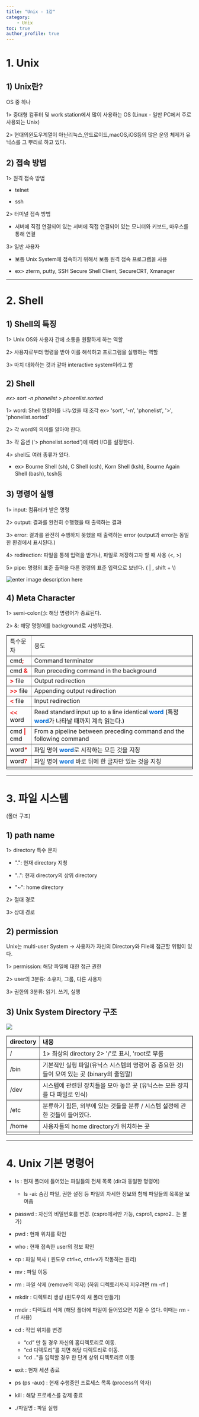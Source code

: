 ```yaml
---
title: "Unix - 1강"
category:
    - Unix
toc: true
author_profile: true
---
```


# 1. Unix

## 1) Unix란?

OS 중 하나

1> 중대형 컴퓨터 및 work station에서 많이 사용하는 OS (Linux - 일반 PC에서 주로 사용되는 Unix)

2> 현대의윈도우계열이 아닌리눅스,안드로이드,macOS,iOS등의 많은 운영 체제가 유닉스를 그 뿌리로 하고 있다.

## 2) 접속 방법

1> 원격 접속 방법

- telnet

- ssh

2> 터미널 접속 방법

- 서버에 직접 연결되어 있는 서버에 직접 연결되어 있는 모니터와 키보드, 마우스를 통해 연결

3> 일반 사용자

-  보통 Unix System에 접속하기 위해서 보통 원격 접속 프로그램을 사용

- ex> zterm, putty, SSH Secure Shell Client, SecureCRT, Xmanager

--------


# 2. Shell

## 1) Shell의 특징

1> Unix OS와 사용자 간에 소통을 원활하게 하는 역할

2> 사용자로부터 명령을 받아 이를 해석하고 프로그램을 실행하는 역할

3> 마치 대화하는 것과 같아 interactive system이라고 함

## 2) Shell

*ex> sort -n phonelist > phoenlist.sorted*


1> word: Shell 명령어를 나누었을 때 조각 ex> 'sort', '-n', 'phonelist', '>', 'phonelist.sorted'

2> 각 word의 의미를 알아야 한다.

3> 각 옵션 ('> phonelist.sorted')에 따라 I/O를 설정한다.

4> shell도 여러 종류가 있다.

- ex> Bourne Shell (sh), C Shell (csh), Korn Shell (ksh), Bourne Again Shell (bash), tcsh등

## 3) 명령어 실행

1> input: 컴퓨터가 받은 명령

2> output: 결과를 완전히 수행했을 때 출력하는 결과

3> error: 결과를 완전히 수행하지 못했을 때 출력하는 error (output과 error는 동일한 환경에서 표시된다.)

4> redirection: 파일을 통해 입력을 받거나, 파일로 저장하고자 할 때 사용 (<, >)

5> pipe: 명령의 표준 출력을 다른 명령의 표준 입력으로 보낸다. ( | , shift + \\)

![enter image description here](https://img1.daumcdn.net/thumb/R1280x0/?scode=mtistory2&fname=https%3A%2F%2Fk.kakaocdn.net%2Fdn%2FnU0fu%2FbtqCQ4e8wfD%2FuBSIbpa6KlvbtkQNSYdxp1%2Fimg.jpg)

## 4) Meta Character

1> semi-colon(;): 해당 명령어가 종료된다.

2> &: 해당 명령어를 background로 시행하겠다.

<table style="border-collapse: collapse; width: 100%; height: 361px;" border="1" data-ke-style="style9"><tbody><tr style="height: 19px;"><td style="width: 13.1396%; height: 19px;">특수문자</td><td style="width: 86.8604%; height: 19px;">용도</td></tr><tr style="height: 19px;"><td style="width: 13.1396%; height: 19px;"><span style="color: #000000;">cmd<b><span style="color: #ee2323;">;</span></b></span></td><td style="width: 86.8604%; height: 19px;">Command terminator</td></tr><tr style="height: 19px;"><td style="width: 13.1396%; height: 19px;"><span style="color: #000000;">cmd <b><span style="color: #ee2323;">&amp;</span></b></span></td><td style="width: 86.8604%; height: 19px;">Run preceding command in the background</td></tr><tr style="height: 19px;"><td style="width: 13.1396%; height: 19px;"><span style="color: #000000;"><b><span style="color: #ee2323;">&gt;</span></b> file</span></td><td style="width: 86.8604%; height: 19px;">Output redirection</td></tr><tr style="height: 19px;"><td style="width: 13.1396%; height: 19px;"><span style="color: #000000;"><b><span style="color: #ee2323;">&gt;&gt;</span></b> file</span></td><td style="width: 86.8604%; height: 19px;">Appending output redirection</td></tr><tr style="height: 19px;"><td style="width: 13.1396%; height: 19px;"><span style="color: #000000;"><b><span style="color: #ee2323;">&lt;</span></b> file&nbsp;</span></td><td style="width: 86.8604%; height: 19px;">Input redirection</td></tr><tr style="height: 19px;"><td style="width: 13.1396%; height: 19px;"><span style="color: #000000;"><span style="color: #ee2323;"><b>&lt;&lt;</b></span> word</span></td><td style="width: 86.8604%; height: 19px;">Read standard input up to a line identical <b><span style="color: #006dd7;">word </span></b><span style="color: #000000;">(특정 <b><span style="color: #006dd7;">word</span></b>가 나타날 때까지 계속 읽는다.)</span></td></tr><tr style="height: 19px;"><td style="width: 13.1396%; height: 19px;"><span style="color: #000000;">cmd <b><span style="color: #ee2323;">|</span></b> cmd</span></td><td style="width: 86.8604%; height: 19px;">From a pipeline between preceding command and the following command</td></tr><tr style="height: 19px;"><td style="width: 13.1396%; height: 19px;"><span style="color: #000000;">word</span><b><span style="color: #ee2323;">*</span></b></td><td style="width: 86.8604%; height: 19px;">파일 명이 <b><span style="color: #006dd7;">word</span></b>로 시작하는 모든 것을 지칭</td></tr><tr style="height: 19px;"><td style="width: 13.1396%; height: 19px;"><span style="color: #ee2323;"><span style="color: #000000;">word</span></span><b><span style="color: #ee2323;">?</span></b></td><td style="width: 86.8604%; height: 19px;">파일 명이 <b><span style="color: #006dd7;">word</span></b> 바로 뒤에 한 글자만 있는 것을 지칭</td></tr><tr style="height: 19px;"><td style="width: 13.1396%; height: 19px;"><b><span style="color: #ee2323;">[</span></b><span style="color: #ee2323;"><span style="color: #000000;">set</span></span><b><span style="color: #ee2323;">]</span></b></td><td style="width: 86.8604%; height: 19px;">&nbsp;</td></tr><tr style="height: 19px;"><td style="width: 13.1396%; height: 19px;"><span style="color: #ee2323;"><span style="color: #000000;">-</span></span></td><td style="width: 86.8604%; height: 19px;">&nbsp;</td></tr><tr style="height: 19px;"><td style="width: 13.1396%; height: 19px;"><span style="color: #ee2323;"><span style="color: #000000;"><b><span style="color: #ee2323;">$</span></b>word</span></span></td><td style="width: 86.8604%; height: 19px;"><b><span style="color: #006dd7;">word</span></b>를 변수로 해석하겠다. (명령어로 해석하지 않는다.)</td></tr><tr style="height: 19px;"><td style="width: 13.1396%; height: 19px;"><b><span style="color: #ee2323;">'</span></b><span style="color: #000000;">text</span><b><span style="color: #ee2323;">'</span></b></td><td style="width: 86.8604%; height: 19px;">치환이 일어나지 않는다. <span style="color: #333333;">(ex&gt; text에 명령어를 입력해도 문자열로 인식)</span></td></tr><tr style="height: 19px;"><td style="width: 13.1396%; height: 19px;"><b><span style="color: #ee2323;">"</span></b><span style="color: #ee2323;"><span style="color: #000000;">text</span></span><b><span style="color: #ee2323;">"</span></b></td><td style="width: 86.8604%; height: 19px;">치환이 발생한다. (ex&gt; text에 명령어를 입력하면 명령어로 인식)</td></tr><tr style="height: 19px;"><td style="width: 13.1396%; height: 19px;"><b><span style="color: #ee2323;">(</span></b><span style="color: #ee2323;"><span style="color: #000000;">l</span></span><span style="color: #ee2323;"><span style="color: #000000;">ist</span></span><b><span style="color: #ee2323;">)</span></b></td><td style="width: 86.8604%; height: 19px;">subshell로 접근</td></tr><tr style="height: 19px;"><td style="width: 13.1396%; height: 19px;"><b><span style="color: #ee2323;">{</span></b><span style="color: #ee2323;"><span style="color: #ee2323;"><span style="color: #000000;">l</span></span></span><span style="color: #ee2323;"><span style="color: #ee2323;"><span style="color: #000000;">ist</span></span></span><b><span style="color: #ee2323;">}</span></b></td><td style="width: 86.8604%; height: 19px;"><span style="color: #ee2323;"><span style="color: #000000;">현재 shell에서 실행</span></span></td></tr><tr style="height: 19px;"><td style="width: 13.1396%; height: 19px;"><span style="color: #ee2323;"><span style="color: #000000;">cmd <b><span style="color: #ee2323;">&amp;&amp;</span></b> cmd</span></span></td><td style="width: 86.8604%; height: 19px;">앞의 명령어(cmd)가 성공적으로 실행되어야 뒤의 명령어(cmd)가 실행된다.</td></tr><tr style="height: 19px;"><td style="width: 13.1396%; height: 19px;"><span style="color: #ee2323;"><span style="color: #000000;">cmd <b><span style="color: #ee2323;">||</span></b> cmd</span></span></td><td style="width: 86.8604%; height: 19px;"><span style="color: #333333;">앞의 명령어(cmd)가 실패해야 뒤의 명령어(cmd)가 실행된다.</span></td></tr></tbody></table>

------------

# 3. 파일 시스템

(폴더 구조)

## 1) path name

1> directory 특수 문자

- ".": 현재 directory 지칭

- "..": 현재 directory의 상위 directory

- "~": home directory

2> 절대 경로

3> 상대 경로

## 2) permission

Unix는 multi-user System -> 사용자가 자신의 Directory와 File에 접근할 위험이 있다.

1> permission: 해당 파일에 대한 접근 권한

2> user의 3분류: 소유자, 그룹, 다른 사용자

3> 권한의 3분류: 읽기. 쓰기, 실행

## 3) Unix System Directory 구조

![](https://img1.daumcdn.net/thumb/R1280x0/?scode=mtistory2&fname=https%3A%2F%2Fk.kakaocdn.net%2Fdn%2FbspXbx%2FbtqCShrxazG%2FpsmrekvEMwNnYbjbXqsq30%2Fimg.jpg)

<table style="border-collapse: collapse; width: 100%; height: 266px;" border="1" data-ke-style="style9"><tbody><tr style="height: 19px;"><td style="width: 13.2558%; height: 19px;"><b>directory</b></td><td style="width: 86.7442%; height: 19px;"><b>내용</b></td></tr><tr style="height: 19px;"><td style="width: 13.2558%; height: 19px;">/</td><td style="width: 86.7442%; height: 19px;">1&gt; 최상의 directory 2&gt; '/'로 표시, 'root로 부름</td></tr><tr style="height: 19px;"><td style="width: 13.2558%; height: 19px;">/bin</td><td style="width: 86.7442%; height: 19px;">기본적인 실행 파일(유닉스 시스템의 명령어 중 중요한 것)들이 모여 있는 곳 (binary의 줄임말)</td></tr><tr style="height: 19px;"><td style="width: 13.2558%; height: 19px;">/dev</td><td style="width: 86.7442%; height: 19px;">시스템에 관련된 장치들을 모아 놓은 곳 (유닉스는 모든 장치를 다 파일로 인식)</td></tr><tr style="height: 19px;"><td style="width: 13.2558%; height: 19px;">/etc</td><td style="width: 86.7442%; height: 19px;">분류하기 힘든, 외부에 있는 것들을 분류 / 시스템 설정에 관한 것들이 들어있다.</td></tr><tr style="height: 19px;"><td style="width: 13.2558%; height: 19px;">/home</td><td style="width: 86.7442%; height: 19px;">사용자들의 home directory가 위치하는 곳</td></tr><tr style="height: 19px;"><td style="width: 13.2558%; height: 19px;">/lib</td><td style="width: 86.7442%; height: 19px;">&nbsp;</td></tr><tr style="height: 19px;"><td style="width: 13.2558%; height: 19px;">/mnt</td><td style="width: 86.7442%; height: 19px;">&nbsp;</td></tr><tr style="height: 19px;"><td style="width: 13.2558%; height: 19px;">/proc</td><td style="width: 86.7442%; height: 19px;">&nbsp;</td></tr><tr style="height: 19px;"><td style="width: 13.2558%; height: 19px;">/root</td><td style="width: 86.7442%; height: 19px;">&nbsp;</td></tr><tr style="height: 19px;"><td style="width: 13.2558%; height: 19px;">/sbin</td><td style="width: 86.7442%; height: 19px;">&nbsp;</td></tr><tr style="height: 19px;"><td style="width: 13.2558%; height: 19px;">/tmp</td><td style="width: 86.7442%; height: 19px;">&nbsp;</td></tr><tr style="height: 19px;"><td style="width: 13.2558%; height: 19px;">/usr</td><td style="width: 86.7442%; height: 19px;">&nbsp;</td></tr><tr style="height: 19px;"><td style="width: 13.2558%; height: 19px;">/var</td><td style="width: 86.7442%; height: 19px;">기록하고 싶은 모든 기록들을 남기는 곳</td></tr></tbody></table>

-----------

# 4. Unix 기본 명령어

- ls : 현재 폴더에 들어있는 파일들의 전체 목록 (dir과 동일한 명령어)

    - ls -ai: 숨김 파일, 권한 설정 등 파일의 자세한 정보와 함께 파일들의 목록을 보여줌

- passwd : 자신의 비밀번호를 변경. (cspro에서만 가능, cspro1, cspro2.. 는 불가)  
- pwd : 현재 위치를 확인  
- who : 현재 접속한 user의 정보 확인  
- cp : 파일 복사 ( 윈도우 ctrl+c, ctrl+v가 작동하는 원리)  
- mv : 파일 이동  
- rm : 파일 삭제 (remove의 약자) (하위 디렉토리까지 지우려면 rm -rf )  
- mkdir : 디렉토리 생성 (윈도우의 새 폴더 만들기)  
- rmdir : 디렉토리 삭제 (해당 폴더에 파일이 들어있으면 지울 수 없다. 이때는 rm -rf 사용)  
- cd : 작업 위치를 변경  
    - “cd” 만 칠 경우 자신의 홈디렉토리로 이동.  
    - “cd 디렉토리”를 치면 해당 디렉토리로 이동.  
    - “cd .."을 입력할 경우 한 단계 상위 디렉토리로 이동  
- exit : 현재 세션 종료  
- ps (ps -aux) : 현재 수행중인 프로세스 목록 (process의 약자)  
- kill : 해당 프로세스를 강제 종료  
- ./파일명 : 파일 실행